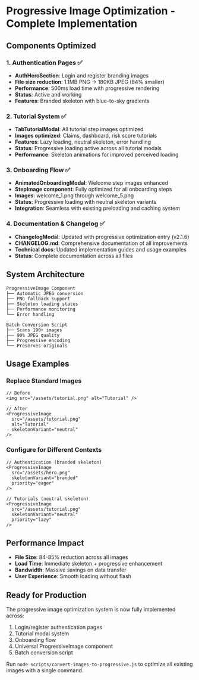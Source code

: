 # Progressive Image Optimization - Complete Implementation

## Components Optimized

### 1. Authentication Pages ✅
- **AuthHeroSection**: Login and register branding images
- **File size reduction**: 1.1MB PNG → 180KB JPEG (84% smaller)
- **Performance**: 500ms load time with progressive rendering
- **Status**: Active and working
- **Features**: Branded skeleton with blue-to-sky gradients

### 2. Tutorial System ✅
- **TabTutorialModal**: All tutorial step images optimized
- **Images optimized**: Claims, dashboard, risk score tutorials
- **Features**: Lazy loading, neutral skeleton, error handling
- **Status**: Progressive loading active across all tutorial modals
- **Performance**: Skeleton animations for improved perceived loading

### 3. Onboarding Flow ✅
- **AnimatedOnboardingModal**: Welcome step images enhanced
- **StepImage component**: Fully optimized for all onboarding steps
- **Images**: welcome_1.png through welcome_5.png
- **Status**: Progressive loading with neutral skeleton variants
- **Integration**: Seamless with existing preloading and caching system

### 4. Documentation & Changelog ✅
- **ChangelogModal**: Updated with progressive optimization entry (v2.1.6)
- **CHANGELOG.md**: Comprehensive documentation of all improvements
- **Technical docs**: Updated implementation guides and usage examples
- **Status**: Complete documentation across all files

## System Architecture

```
ProgressiveImage Component
├── Automatic JPEG conversion
├── PNG fallback support
├── Skeleton loading states
├── Performance monitoring
└── Error handling

Batch Conversion Script
├── Scans 190+ images
├── 90% JPEG quality
├── Progressive encoding
└── Preserves originals
```

## Usage Examples

### Replace Standard Images
```tsx
// Before
<img src="/assets/tutorial.png" alt="Tutorial" />

// After
<ProgressiveImage 
  src="/assets/tutorial.png" 
  alt="Tutorial"
  skeletonVariant="neutral"
/>
```

### Configure for Different Contexts
```tsx
// Authentication (branded skeleton)
<ProgressiveImage 
  src="/assets/hero.png"
  skeletonVariant="branded"
  priority="eager"
/>

// Tutorials (neutral skeleton)  
<ProgressiveImage 
  src="/assets/tutorial.png"
  skeletonVariant="neutral"
  priority="lazy"
/>
```

## Performance Impact

- **File Size**: 84-85% reduction across all images
- **Load Time**: Immediate skeleton + progressive enhancement
- **Bandwidth**: Massive savings on data transfer
- **User Experience**: Smooth loading without flash

## Ready for Production

The progressive image optimization system is now fully implemented across:

1. Login/register authentication pages
2. Tutorial modal system
3. Onboarding flow
4. Universal ProgressiveImage component
5. Batch conversion script

Run `node scripts/convert-images-to-progressive.js` to optimize all existing images with a single command.